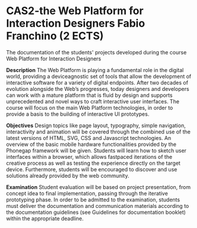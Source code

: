 CAS2-the Web Platform for Interaction Designers  Fabio Franchino (2 ECTS)  
================

The documentation of the students' projects developed during the course Web Platform for Interaction Designers

**Description**
The Web Platform is playing a fundamental role in the digital world, providing a deviceagnostic
set of tools that allow the development of interactive software for a variety of digital
endpoints.
After two decades of evolution alongside the Web’s progresses, today designers and
developers can work with a mature platform that is fluid by design and supports unprecedented
and novel ways to craft interactive user interfaces.
The course will focus on the main Web Platform technologies, in order to provide a
basis to the building of interactive UI prototypes.  

**Objectives**
Design topics like page layout, typography, simple navigation, interactivity and animation
will be covered through the combined use of the latest versions of HTML, SVG, CSS and Javascript
technologies. An overview of the basic mobile hardware functionalities provided by
the Phonegap framework will be given.
Students will learn how to sketch user interfaces within a browser, which allows fastpaced
iterations of the creative process as well as testing the experience directly on the target
device.
Furthermore, students will be encouraged to discover and use solutions already provided
by the web community.  

**Examination**
Student evaluation will be based on project presentation, from concept idea to final implementation,
passing through the iterative prototyping phase.
In order to be admitted to the examination, students must deliver the documentation
and communication materials according to the documentation guidelines (see Guidelines
for documentation booklet) within the appropriate deadline.
